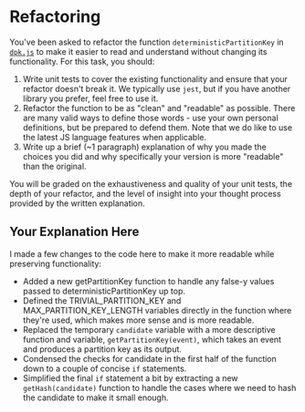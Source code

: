 # Refactoring

You've been asked to refactor the function `deterministicPartitionKey` in [`dpk.js`](dpk.js) to make it easier to read and understand without changing its functionality. For this task, you should:

1. Write unit tests to cover the existing functionality and ensure that your refactor doesn't break it. We typically use `jest`, but if you have another library you prefer, feel free to use it.
2. Refactor the function to be as "clean" and "readable" as possible. There are many valid ways to define those words - use your own personal definitions, but be prepared to defend them. Note that we do like to use the latest JS language features when applicable.
3. Write up a brief (~1 paragraph) explanation of why you made the choices you did and why specifically your version is more "readable" than the original.

You will be graded on the exhaustiveness and quality of your unit tests, the depth of your refactor, and the level of insight into your thought process provided by the written explanation.

## Your Explanation Here
I made a few changes to the code here to make it more readable while preserving functionality:

- Added a new getPartitionKey function to handle any false-y values passed to deterministicPartitionKey up top.
- Defined the TRIVIAL_PARTITION_KEY and MAX_PARTITION_KEY_LENGTH variables directly in the function where they're used, which makes more sense and is more readable.
- Replaced the temporary `candidate` variable with a more descriptive function and variable, `getPartitionKey(event)`, which takes an event and produces a partition key as its output.
- Condensed the checks for candidate in the first half of the function down to a couple of concise `if` statements.
- Simplified the final `if` statement a bit by extracting a new `getHash(candidate)` function to handle the cases where we need to hash the candidate to make it small enough.
